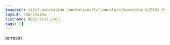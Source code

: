 ```yaml
---
imagescr: <iiif-annotation annotationurl="/annotate/annotations/0001-013.json" styling="image_only:true"></iiif-annotation>
layout: searchview
listname: 0001-list.json
tags: []
---
```

terrestri
